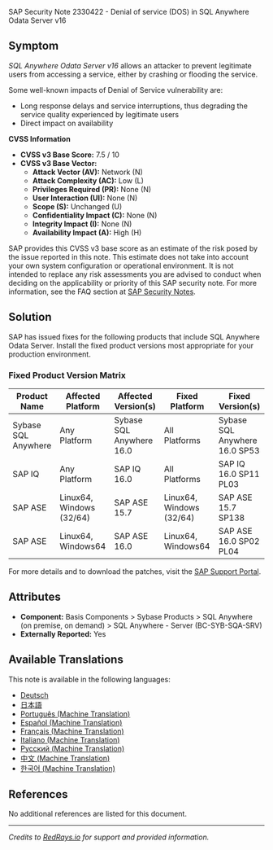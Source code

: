 SAP Security Note 2330422 - Denial of service (DOS) in SQL Anywhere Odata Server v16

## Symptom

*SQL Anywhere Odata Server v16* allows an attacker to prevent legitimate users from accessing a service, either by crashing or flooding the service.

Some well-known impacts of Denial of Service vulnerability are:
- Long response delays and service interruptions, thus degrading the service quality experienced by legitimate users
- Direct impact on availability

**CVSS Information**

- **CVSS v3 Base Score:** 7.5 / 10
- **CVSS v3 Base Vector:**
  - **Attack Vector (AV):** Network (N)
  - **Attack Complexity (AC):** Low (L)
  - **Privileges Required (PR):** None (N)
  - **User Interaction (UI):** None (N)
  - **Scope (S):** Unchanged (U)
  - **Confidentiality Impact (C):** None (N)
  - **Integrity Impact (I):** None (N)
  - **Availability Impact (A):** High (H)

SAP provides this CVSS v3 base score as an estimate of the risk posed by the issue reported in this note. This estimate does not take into account your own system configuration or operational environment. It is not intended to replace any risk assessments you are advised to conduct when deciding on the applicability or priority of this SAP security note. For more information, see the FAQ section at [SAP Security Notes](https://support.sap.com/securitynotes).

## Solution

SAP has issued fixes for the following products that include SQL Anywhere Odata Server. Install the fixed product versions most appropriate for your production environment.

### Fixed Product Version Matrix

| Product Name         | Affected Platform | Affected Version(s)    | Fixed Platform | Fixed Version(s)            |
|----------------------|-------------------|------------------------|----------------|-----------------------------|
| Sybase SQL Anywhere  | Any Platform      | Sybase SQL Anywhere 16.0 | All Platforms  | Sybase SQL Anywhere 16.0 SP53 |
| SAP IQ               | Any Platform      | SAP IQ 16.0             | All Platforms  | SAP IQ 16.0 SP11 PL03        |
| SAP ASE              | Linux64, Windows (32/64) | SAP ASE 15.7          | Linux64, Windows (32/64) | SAP ASE 15.7 SP138           |
| SAP ASE              | Linux64, Windows64 | SAP ASE 16.0            | Linux64, Windows64 | SAP ASE 16.0 SP02 PL04        |

For more details and to download the patches, visit the [SAP Support Portal](https://me.sap.com/).

## Attributes

- **Component:** Basis Components > Sybase Products > SQL Anywhere (on premise, on demand) > SQL Anywhere - Server (BC-SYB-SQA-SRV)
- **Externally Reported:** Yes

## Available Translations

This note is available in the following languages:
- [Deutsch](https://me.sap.com/notes/0002330422/D)
- [日本語](https://me.sap.com/notes/0002330422/J)
- [Português (Machine Translation)](https://me.sap.com/notes/0002330422/P)
- [Español (Machine Translation)](https://me.sap.com/notes/0002330422/S)
- [Français (Machine Translation)](https://me.sap.com/notes/0002330422/F)
- [Italiano (Machine Translation)](https://me.sap.com/notes/0002330422/I)
- [Русский (Machine Translation)](https://me.sap.com/notes/0002330422/R)
- [中文 (Machine Translation)](https://me.sap.com/notes/0002330422/1)
- [한국어 (Machine Translation)](https://me.sap.com/notes/0002330422/3)

## References

No additional references are listed for this document.

---

*Credits to [RedRays.io](https://redrays.io) for support and provided information.*